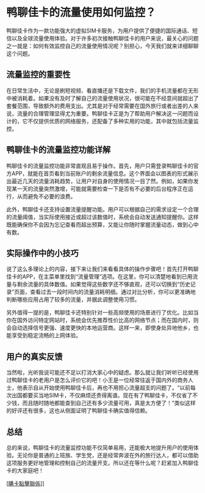 # 鸭聊佳卡的流量使用如何监控？

鸭聊佳卡作为一款功能强大的虚拟SIM卡服务，为用户提供了便捷的国际通话、短信以及全球流量使用体验。对于许多初次接触鸭聊佳卡的用户来说，最关心的问题之一就是：如何有效监控自己的流量使用情况呢？别担心，今天我们就来详细聊聊这个问题。

## 流量监控的重要性

在日常生活中，无论是刷短视频、看直播还是下载文件，我们的手机流量都在无形中被消耗着。如果没有及时了解自己的流量使用状况，很可能在不经意间就超出了套餐范围，导致额外的费用支出。尤其是对于经常需要在国外旅行或者出差的人来说，流量的合理管理显得尤为重要。鸭聊佳卡正是为了帮助用户解决这一问题而设计的，它不仅提供优质的网络服务，还配备了多种实用的功能，其中就包括流量监控。

## 鸭聊佳卡的流量监控功能详解

鸭聊佳卡的流量监控功能非常直观且易于操作。首先，用户只需登录鸭聊佳卡的官方APP，就能在首页看到当前账户的剩余流量信息。这个界面会以图表的形式展示出最近几天的流量消耗趋势，让用户对自身的使用情况一目了然。例如，如果你发现某一天的流量突然激增，可能就需要检查一下是否有不必要的后台程序正在运行，从而避免不必要的浪费。

此外，鸭聊佳卡还支持设置流量提醒功能。用户可以根据自己的需求设定一个合理的流量阈值，当实际使用接近或超过该数值时，系统会自动发送通知提醒你。这样既能确保你不会因为忘记查看而超出预算，又能让你随时掌握流量动态，做到心中有数。

## 实际操作中的小技巧

说了这么多理论上的内容，接下来让我们来看看具体的操作步骤吧！首先打开鸭聊佳卡的APP，在主菜单里找到“流量管理”选项。在这里，你可以清楚地看到已用流量与剩余流量的具体数值。如果觉得这些数字还不够直观，还可以切换到“历史记录”页面，查看过去一段时间内的流量消耗明细。通过对比分析，你可以更准确地判断哪些应用占用了较多的流量，并据此调整使用习惯。

另外值得一提的是，鸭聊佳卡还特别针对一些高频使用的场景进行了优化。比如当你在国外访问特定网站时，系统会优先推荐性价比高的网络节点；而在国内时，则会自动选择信号更强、速度更快的本地运营商。这样一来，即使身处异地他乡，也能享受到稳定流畅的上网体验。

## 用户的真实反馈

当然啦，光听我说可能还不足以打消大家心中的疑虑。那么就让我们听听已经使用过鸭聊佳卡的老用户是怎么评价它的吧！小王是一位经常往返于国内外的商务人士，他表示自从开始使用鸭聊佳卡后，再也不用担心流量超支的问题了。“以前每次出国都要买当地SIM卡，不仅麻烦还贵得离谱。现在有了鸭聊佳卡，不仅省了不少钱，而且随时随地都能查到自己还有多少流量可用，真是太方便了！”类似这样的好评还有很多，这也从侧面证明了鸭聊佳卡确实值得信赖。

## 总结

总的来说，鸭聊佳卡的流量监控功能不仅简单易用，还能极大地提升用户的使用体验。无论你是普通的上班族、学生党，还是经常奔波在外的旅行达人，都可以借助这项服务更好地管理和控制自己的流量开支。所以还在等什么呢？赶紧加入鸭聊佳卡的大家庭吧！

[[購卡點擊聯係](https://t.me/s/esim1088)]]